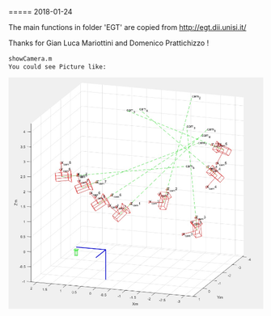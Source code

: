 =====
2018-01-24

The main functions in folder 'EGT'  are copied from http://egt.dii.unisi.it/

Thanks for Gian Luca Mariottini and Domenico Prattichizzo !

    showCamera.m
    You could see Picture like:
    
![](./showCamera.jpg)